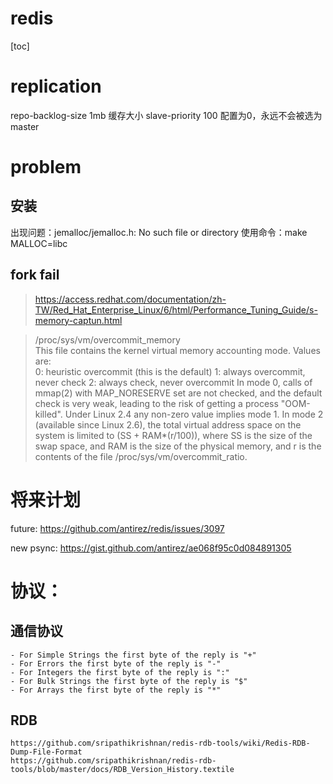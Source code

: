 redis
========
[toc]

# replication
repo-backlog-size 1mb  缓存大小
slave-priority 100
配置为0，永远不会被选为master

# problem

## 安装
出现问题：jemalloc/jemalloc.h: No such file or directory
使用命令：make MALLOC=libc

## fork fail

> https://access.redhat.com/documentation/zh-TW/Red_Hat_Enterprise_Linux/6/html/Performance_Tuning_Guide/s-memory-captun.html

> /proc/sys/vm/overcommit_memory   
              This file contains the kernel virtual memory accounting mode. Values are:  
              0: heuristic overcommit (this is the default)
              1: always overcommit, never check
              2: always check, never overcommit
              In mode 0, calls of mmap(2) with MAP_NORESERVE set are not checked, and the default check is very weak, leading to the risk of getting a process "OOM-killed".  Under Linux 2.4
              any non-zero value implies mode 1.  In mode 2 (available since Linux 2.6), the total virtual address space on the system is limited to (SS + RAM*(r/100)), where SS is the size
              of the swap space, and RAM is the size of the physical memory, and r is the contents of the file /proc/sys/vm/overcommit_ratio.

# 将来计划

future:
     https://github.com/antirez/redis/issues/3097

new psync:
     https://gist.github.com/antirez/ae068f95c0d084891305

# 协议：
## 通信协议
    - For Simple Strings the first byte of the reply is "+"
    - For Errors the first byte of the reply is "-"
    - For Integers the first byte of the reply is ":"
    - For Bulk Strings the first byte of the reply is "$"
    - For Arrays the first byte of the reply is "*"

## RDB
	https://github.com/sripathikrishnan/redis-rdb-tools/wiki/Redis-RDB-Dump-File-Format
	https://github.com/sripathikrishnan/redis-rdb-tools/blob/master/docs/RDB_Version_History.textile

